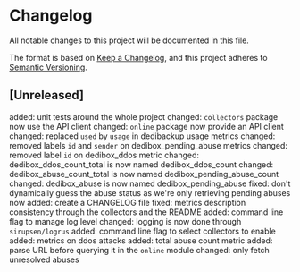 # Changelog
All notable changes to this project will be documented in this file.

The format is based on [Keep a Changelog](https://keepachangelog.com/en/1.0.0/),
and this project adheres to [Semantic Versioning](https://semver.org/spec/v2.0.0.html).

## [Unreleased]

added: unit tests around the whole project
changed: `collectors` package now use the API client
changed: `online` package now provide an API client
changed: replaced `used` by `usage` in dedibackup usage metrics
changed: removed labels `id` and `sender` on dedibox_pending_abuse metrics
changed: removed label `id` on dedibox_ddos metric
changed: dedibox_ddos_count_total is now named dedibox_ddos_count
changed: dedibox_abuse_count_total is now named dedibox_pending_abuse_count
changed: dedibox_abuse is now named dedibox_pending_abuse
fixed: don't dynamically guess the abuse status as we're only retrieving pending abuses now
added: create a CHANGELOG file
fixed: metrics description consistency through the collectors and the README
added: command line flag to manage log level
changed: logging is now done through `sirupsen/logrus`
added: command line flag to select collectors to enable
added: metrics on ddos attacks
added: total abuse count metric
added: parse URL before querying it in the `online` module
changed: only fetch unresolved abuses
